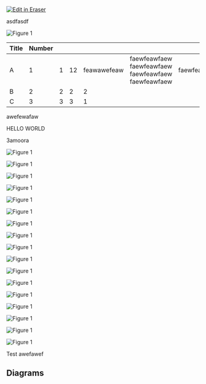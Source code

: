 <p><a target="_blank" href="https://app.eraser.io/workspace/0rDPxC3fGVc4zCD9EU11" id="edit-in-eraser-github-link"><img alt="Edit in Eraser" src="https://firebasestorage.googleapis.com/v0/b/second-petal-295822.appspot.com/o/images%2Fgithub%2FOpen%20in%20Eraser.svg?alt=media&amp;token=968381c8-a7e7-472a-8ed6-4a6626da5501"></a></p>

asdfasdf

![Figure 1](undefined "Figure 1")

| Title | Number |  |  |  |  |  |  |  |  |  |  |
| ----- | ----- | ----- | ----- | ----- | ----- | ----- | ----- | ----- | ----- | ----- | ----- |
| A | 1 | 1 | 12 | feawawefeaw | faewfeawfaew faewfeawfaew faewfeawfaew faewfeawfaew | faewfeawfaew | faewfeawfaew | faewfeawfaew | awefawefeafaweewa | awefawefeafaweewa | awefawefeafaweewa |
| B | 2 | 2 | 2 | 2 |  |  |  |  |  |  |  |
| C | 3 | 3 | 3 | 1 |  |  |  |  |  |  |  |
awefewafaw

HELLO WORLD

3amoora



![Figure 1](/.eraser/0rDPxC3fGVc4zCD9EU11___reS6fUv66LcKWYn8yV2OvCPvwSm2___---figure---eNHq5KkxaeHw0FMF-U7nS---figure---4k9D0SQuT00RkA6xwQnwOw.png "Figure 1")

![Figure 1](/.eraser/0rDPxC3fGVc4zCD9EU11___reS6fUv66LcKWYn8yV2OvCPvwSm2___---figure---eNHq5KkxaeHw0FMF-U7nS---figure---4k9D0SQuT00RkA6xwQnwOw.png "Figure 1")

![Figure 1](/.eraser/0rDPxC3fGVc4zCD9EU11___reS6fUv66LcKWYn8yV2OvCPvwSm2___---figure---eNHq5KkxaeHw0FMF-U7nS---figure---4k9D0SQuT00RkA6xwQnwOw.png "Figure 1")

![Figure 1](/.eraser/0rDPxC3fGVc4zCD9EU11___reS6fUv66LcKWYn8yV2OvCPvwSm2___---figure---eNHq5KkxaeHw0FMF-U7nS---figure---4k9D0SQuT00RkA6xwQnwOw.png "Figure 1")

![Figure 1](/.eraser/0rDPxC3fGVc4zCD9EU11___reS6fUv66LcKWYn8yV2OvCPvwSm2___---figure---eNHq5KkxaeHw0FMF-U7nS---figure---4k9D0SQuT00RkA6xwQnwOw.png "Figure 1")

![Figure 1](/.eraser/0rDPxC3fGVc4zCD9EU11___reS6fUv66LcKWYn8yV2OvCPvwSm2___---figure---eNHq5KkxaeHw0FMF-U7nS---figure---4k9D0SQuT00RkA6xwQnwOw.png "Figure 1")

![Figure 1](/.eraser/0rDPxC3fGVc4zCD9EU11___reS6fUv66LcKWYn8yV2OvCPvwSm2___---figure---eNHq5KkxaeHw0FMF-U7nS---figure---4k9D0SQuT00RkA6xwQnwOw.png "Figure 1")

![Figure 1](/.eraser/0rDPxC3fGVc4zCD9EU11___reS6fUv66LcKWYn8yV2OvCPvwSm2___---figure---eNHq5KkxaeHw0FMF-U7nS---figure---4k9D0SQuT00RkA6xwQnwOw.png "Figure 1")

![Figure 1](/.eraser/0rDPxC3fGVc4zCD9EU11___reS6fUv66LcKWYn8yV2OvCPvwSm2___---figure---eNHq5KkxaeHw0FMF-U7nS---figure---4k9D0SQuT00RkA6xwQnwOw.png "Figure 1")



![Figure 1](/.eraser/0rDPxC3fGVc4zCD9EU11___reS6fUv66LcKWYn8yV2OvCPvwSm2___---figure---eNHq5KkxaeHw0FMF-U7nS---figure---4k9D0SQuT00RkA6xwQnwOw.png "Figure 1")

![Figure 1](/.eraser/0rDPxC3fGVc4zCD9EU11___reS6fUv66LcKWYn8yV2OvCPvwSm2___---figure---eNHq5KkxaeHw0FMF-U7nS---figure---4k9D0SQuT00RkA6xwQnwOw.png "Figure 1")

![Figure 1](/.eraser/0rDPxC3fGVc4zCD9EU11___reS6fUv66LcKWYn8yV2OvCPvwSm2___---figure---eNHq5KkxaeHw0FMF-U7nS---figure---4k9D0SQuT00RkA6xwQnwOw.png "Figure 1")

![Figure 1](/.eraser/0rDPxC3fGVc4zCD9EU11___reS6fUv66LcKWYn8yV2OvCPvwSm2___---figure---eNHq5KkxaeHw0FMF-U7nS---figure---4k9D0SQuT00RkA6xwQnwOw.png "Figure 1")

![Figure 1](/.eraser/0rDPxC3fGVc4zCD9EU11___reS6fUv66LcKWYn8yV2OvCPvwSm2___---figure---eNHq5KkxaeHw0FMF-U7nS---figure---4k9D0SQuT00RkA6xwQnwOw.png "Figure 1")

![Figure 1](/.eraser/0rDPxC3fGVc4zCD9EU11___reS6fUv66LcKWYn8yV2OvCPvwSm2___---figure---eNHq5KkxaeHw0FMF-U7nS---figure---4k9D0SQuT00RkA6xwQnwOw.png "Figure 1")

![Figure 1](/.eraser/0rDPxC3fGVc4zCD9EU11___reS6fUv66LcKWYn8yV2OvCPvwSm2___---figure---eNHq5KkxaeHw0FMF-U7nS---figure---4k9D0SQuT00RkA6xwQnwOw.png "Figure 1")

![Figure 1](/.eraser/0rDPxC3fGVc4zCD9EU11___reS6fUv66LcKWYn8yV2OvCPvwSm2___---figure---eNHq5KkxaeHw0FMF-U7nS---figure---4k9D0SQuT00RkA6xwQnwOw.png "Figure 1")

Test awefawef


<!-- eraser-additional-content -->
## Diagrams
<!-- eraser-additional-files -->
<a href="/registry/README-cloud-architecture-1.eraserdiagram" data-element-id="nsL45_sF7NbaCDaBiab36"><img src="/.eraser/0rDPxC3fGVc4zCD9EU11___reS6fUv66LcKWYn8yV2OvCPvwSm2___---diagram----097217e93dc3be010f7686558aa2c887.png" alt="" data-element-id="nsL45_sF7NbaCDaBiab36" /></a>
<!-- end-eraser-additional-files -->
<!-- end-eraser-additional-content -->
<!--- Eraser file: https://app.eraser.io/workspace/0rDPxC3fGVc4zCD9EU11 --->